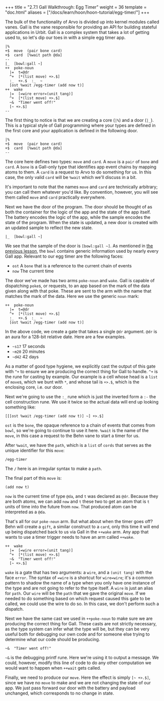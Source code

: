 +++
title = "2.7.1 Gall Walkthrough: Egg Timer"
weight = 36
template = "doc.html"
aliases = ["/docs/learn/hoon/hoon-tutorial/egg-timer/"]
+++

The bulk of the functionality of Arvo is divided up into kernel modules called vanes. Gall is the vane responsible for providing an API for building stateful applications in Urbit. Gall is a complex system that takes a lot of getting used to, so let's dip our toes in with a simple egg timer app.


```hoon
|%
+$  move  (pair bone card)
+$  card  [%wait path @da]
--
|_  [bowl:gall ~]
++  poke-noun
  |=  t=@dr
  ^+  [*(list move) +>.$]
  :_  +>.$  :_  ~
  [ost %wait /egg-timer (add now t)]
++  wake
  |=  [=wire error=(unit tang)]
  ^+  [*(list move) +>.$]
  ~&  "Timer went off!"
  [~ +>.$]
--
```

The first thing to notice is that we are creating a core (`|%`) and a door (`|_`). This is a typical style of Gall programming where your types are defined in the first core and your application is defined in the following door.

```hoon
|%
+$  move  (pair bone card)
+$  card  [%wait path @da]
--
```

The core here defines two types: `move` and `card`. A `move` is a `pair` of `bone` and `card`. A `bone` is a Gall-only type that identifies app event chains by mapping atoms to them. A `card` is a request to Arvo to do something for us. In this case, the only valid `card` will be `%wait` which we'll discuss in a bit.

It's important to note that the names `move` and `card` are technically arbitrary; you can call them whatever you'd like. By convention, however, you will see them called `move` and `card` practically everywhere.

Next we have the door of the program. The door should be thought of as both the container for the logic of the app and the state of the app itself. The battery encodes the logic of the app, while the sample encodes the state of the program. When the state is updated, a new door is created with an updated sample to reflect the new state.

```hoon
|_  [bowl:gall ~]
```
We see that the sample of the door is `[bowl:gall ~]`. As mentioned in [the previous lesson](@/docs/tutorials/hoon/gall.md), the `bowl` contains generic information used by nearly every Gall app. Relevant to our egg timer are the following faces:

- `ost`  A `bone` that is a reference to the current chain of events
- `now`  The current time

The door we've made has two arms `poke-noun` and `wake`. Gall is capable of dispatching `poke`s, or requests, to an app based on the mark of the data given along with that poke. These are sent to the arm with the name that matches the mark of the data. Here we use the generic `noun` mark:

```hoon
++  poke-noun
  |=  t=@dr
  ^+  [*(list move) +>.$]
  :_  +>.$  :_  ~
  [ost %wait /egg-timer (add now t)]
```

In the above code, we create a gate that takes a single `@dr` argument. `@dr` is an aura for a 128-bit relative date. Here are a few examples.

- `~s17`  17 seconds
- `~m20`  20 minutes
- `~d42`  42 days

As a matter of good type hygiene, we explicitly cast the output of this gate with `^+` to ensure we are producing the correct thing for Gall to handle. `^+` is the rune for casting by example. Our example is a cell whose head is a `list` of `move`s, which we bunt with `*`, and whose tail is `+>.$`, which is the enclosing core, i.e. our door.

Next we're going to use the `:_` rune which is just the inverted form a `:-` the cell construction rune. We use it twice so the actual data will end up looking something like:

```hoon
[[[ost %wait /egg-timer (add now t)] ~] +>.$]
```

`ost` is the `bone`, the opaque reference to a chain of events that comes from `bowl`, so we're going to continue to use it here. `%wait` is the name of the `move`, in this case a request to the Behn vane to start a timer for us.

After `%wait`, we have the `path`, which is a `list` of `cords` that serves as the unique identifier for this `move`:
```
/egg-timer
```

The `/` here is an irregular syntax to make a `path`.

The final part of this `move` is:

```
(add now t)
```

`now` is the current time of type `@da`, and `t` was declared as `@dr`. Because they are both atoms, we can add `now` and `t` these two to get an atom that is `t` units of time into the future from `now`. That produced atom can be interpreted as a `@da`.

That's all for our `poke-noun` arm. But what about when the timer goes off? Behn will create a `gift`, a similar construct to a `card`, only this time it will end up being dispatched back to us via Gall in the `++wake` arm. Any app that wants to use a timer trigger needs to have an arm called `++wake`.

```hoon
++  wake
  |=  [=wire error=(unit tang)]
  ^+  [*(list move) +>.$]
  ~&  "Timer went off!"
  [~ +>.$]
```

`wake` is a gate that has two arguments: a `wire`, and a `(unit tang)` with the face `error`. The syntax of `=wire` is a shortcut for `wire=wire`; it's a common pattern to shadow the name of a type when you only have one instance of the type and are not going to refer to the type itself. A `wire` is just an alias for `path`. Our `wire` will be the `path` that we gave the original `move`. If we needed to do something based on which request caused this gate to be called, we could use the wire to do so. In this case, we don't perform such a dispatch.

Next we have the same cast we used in `++poke-noun` to make sure we are producing the correct thing for Gall. These casts are not strictly necessary, as the type system can infer what the type will be, but they can be very useful both for debugging our own code and for someone else trying to determine what our code should be producing.

```
~&  "Timer went off!"
```

`~&` is the debugging printf rune. Here we're using it to output a message. We could, however, modify this line of code to do any other computation we would want to happen when `++wait` gets called.

Finally, we need to produce our `move`. Here the effect is simply `[~ +>.$]`, since we have no `move` to make and we are not changing the state of our app. We just pass forward our door with the battery and payload unchanged, which corresponds to no change in state.
